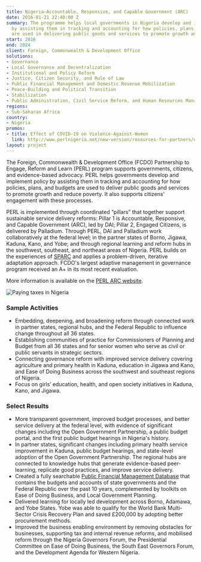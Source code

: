 ```yaml
---
title: Nigeria—Accountable, Responsive, and Capable Government (ARC)
date: 2016-01-21 22:40:00 Z
summary: The programme helps local governments in Nigeria develop and implement policy
  by assisting them in tracking and accounting for how policies, plans, and budgets
  are used in delivering public goods and services to promote growth and reduce poverty.
start: 2016
end: 2024
client: Foreign, Commonwealth & Development Office
solutions:
- Governance
- Local Governance and Decentralization
- Institutional and Policy Reform
- Justice, Citizen Security, and Rule of Law
- Public Financial Management and Domestic Revenue Mobilization
- Peace-Building and Political Transition
- Stabilization
- Public Administration, Civil Service Reform, and Human Resources Management
regions:
- Sub-Saharan Africa
country:
- Nigeria
promos:
- title: Effect of COVID-19 on Violence-Against-Women
  link: http://www.perlnigeria.net/new-version/resources-for-partners/effect-of-covid-19-on-gender-based-violence
layout: project
---
```


The Foreign, Commonwealth & Development Office (FCDO) Partnership to Engage, Reform and Learn (PERL) program supports governments, citizens, and evidence-based advocacy. PERL helps governments develop and implement policy by assisting them in tracking and accounting for how policies, plans, and budgets are used to deliver public goods and services to promote growth and reduce poverty. It also supports citizens' engagement with these processes.

PERL is implemented through coordinated “pillars” that together support sustainable service delivery reforms: Pillar 1 is Accountable, Responsive, and Capable Government (ARC), led by DAI; Pillar 2, Engaged Citizens, is delivered by Palladium. Through PERL, DAI and Palladium work collaboratively at the federal level; in the partner states of Borno, Jigawa, Kaduna, Kano, and Yobe; and through regional learning and reform hubs in the southwest, southeast, and northeast areas of Nigeria. PERL builds on the experiences of [SPARC](https://www.dai.com/our-work/projects/nigeria-state-partnership-for-accountability-responsiveness-and-capability) and applies a problem-driven, iterative adaptation approach. FCDO's largest adaptive management in governance program received an A+ in its most recent evaluation.

More information is available on the [PERL ARC website](http://www.perlnigeria.net/).

![Paying taxes in Nigeria](/uploads/SPARCtax.jpg)

### Sample Activities

* Embedding, deepening, and broadening reform through connected work in partner states, regional hubs, and the Federal Republic to influence change throughout all 36 states.
* Establishing communities of practice for Commissioners of Planning and Budget from all 36 states and for senior women who serve as civil or public servants in strategic sectors.
* Connecting governance reform with improved service delivery covering agriculture and primary health in Kaduna, education in Jigawa and Kano, and Ease of Doing Business across the southwest and southeast regions of Nigeria.
* Focus on girls’ education, health, and open society initiatives in Kaduna, Kano, and Jigawa.

### Select Results

* More transparent government, improved budget processes, and better service delivery at the federal level, with evidence of significant changes including the Open Government Partnership, a public budget portal, and the first public budget hearings in Nigeria's history. 
* In partner states, significant changes including primary health service improvement in Kaduna, public budget hearings, and state-level adoption of the Open Government Partnership. The regional hubs are connected to knowledge hubs that generate evidence-based peer-learning, replicate good practices, and improve service delivery.
* Created a fully searchable [Public Financial Management Database](http://www.perlnigeria.net/new-version/resources-for-partners/perl-arc-public-financial-management-(pfm)-database) that contains the budgets and accounts of state governments and the Federal Republic over the past 10 years, complemented by toolkits on Ease of Doing Business, and Local Government Planning. 
* Delivered learning for locally led development across Borno, Adamawa, and Yobe States. Yobe was able to qualify for the World Bank Multi-Sector Crisis Recovery Plan and saved £200,000 by adopting better procurement methods. 
* Improved the business enabling environment by removing obstacles for businesses, supporting tax and internal revenue reforms, and mobilised reform through the Nigeria Governors Forum, the Presidential Committee on Ease of Doing Business, the South East Governors Forum, and the Development Agenda for Western Nigeria. 